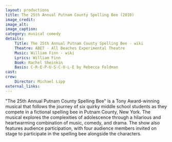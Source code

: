 ```yaml
---
layout: productions
title: The 25th Annual Putnam County Spelling Bee (2010)
image_credit: 
image_alt:
image_caption:
category: musical comedy
details:
    Title: The 25th Annual Putnam County Spelling Bee - wiki
    Theatre: ABET - All Beaches Experimental Theatre
    Music: William Finn - wiki
    Lyrics: William Finn
    Book: Rachel Sheinkin
    Basis: C-R-E-P-U-S-C-U-L-E by Rebecca Feldman
cast:
crew:
    Director: Michael Lipp
external_links:
---
```

"The 25th Annual Putnam County Spelling Bee" is a Tony Award-winning musical that follows the journey of six quirky middle school students as they compete in a fictional spelling bee in Putnam County, New York. The musical explores the complexities of adolescence through a hilarious and heartwarming combination of music, comedy, and drama. The show also features audience participation, with four audience members invited on stage to participate in the spelling bee alongside the characters. 